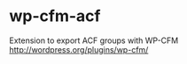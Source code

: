 wp-cfm-acf
==========

Extension to export ACF groups with WP-CFM http://wordpress.org/plugins/wp-cfm/
